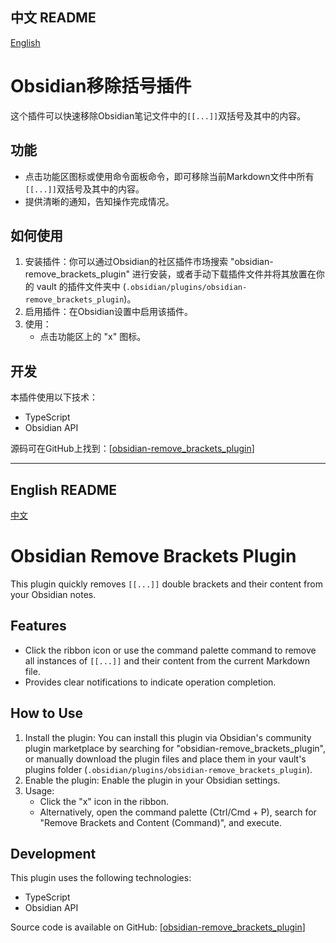 ## 中文 README

[English](#english) <a id="chinese"></a>

# Obsidian移除括号插件

这个插件可以快速移除Obsidian笔记文件中的`[[...]]`双括号及其中的内容。

## 功能

* 点击功能区图标或使用命令面板命令，即可移除当前Markdown文件中所有`[[...]]`双括号及其中的内容。
* 提供清晰的通知，告知操作完成情况。

## 如何使用

1. 安装插件：你可以通过Obsidian的社区插件市场搜索 "obsidian-remove_brackets_plugin" 进行安装，或者手动下载插件文件并将其放置在你的 vault 的插件文件夹中 (`.obsidian/plugins/obsidian-remove_brackets_plugin`)。
2. 启用插件：在Obsidian设置中启用该插件。
3. 使用：
    * 点击功能区上的 "x" 图标。

## 开发

本插件使用以下技术：

* TypeScript
* Obsidian API

源码可在GitHub上找到：[[obsidian-remove_brackets_plugin](https://github.com/Tom6255/obsidian-remove_brackets_plugin)]

---

## English README

[中文](#chinese) <a id="english"></a>

# Obsidian Remove Brackets Plugin

This plugin quickly removes `[[...]]` double brackets and their content from your Obsidian notes.

## Features

* Click the ribbon icon or use the command palette command to remove all instances of `[[...]]` and their content from the current Markdown file.
* Provides clear notifications to indicate operation completion.

## How to Use

1. Install the plugin: You can install this plugin via Obsidian's community plugin marketplace by searching for "obsidian-remove_brackets_plugin", or manually download the plugin files and place them in your vault's plugins folder (`.obsidian/plugins/obsidian-remove_brackets_plugin`).
2. Enable the plugin: Enable the plugin in your Obsidian settings.
3. Usage:
    * Click the "x" icon in the ribbon.
    * Alternatively, open the command palette (Ctrl/Cmd + P), search for "Remove Brackets and Content (Command)", and execute.

## Development

This plugin uses the following technologies:

* TypeScript
* Obsidian API

Source code is available on GitHub: [[obsidian-remove_brackets_plugin](https://github.com/Tom6255/obsidian-remove_brackets_plugin)]

